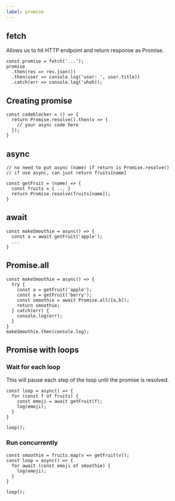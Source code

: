 ```yaml
---
label: promise
---
```


## fetch
Allows us to hit HTTP endpoint and return response as Promise.
```
const promise = fetch('...');
promise
  .then(res => res.json())
  .then(user => console.log('user: ', user.title))
  .catch(err => console.log('uhoh));
```

## Creating promise
```
const codeblocker = () => {
  return Promise.resolve().then(v => {
    // your async code here
  });
}
```

## async
```
// no need to put async (name) if return is Promise.resolve()
// if use async, can just return fruits[name]

const getFruit = (name) => {
  const fruits = { ... }
  return Promise.resolve(fruits[name]);
}
```

## await
```
const makeSmoothie = async() => {
  const a = await getFruit('apple');
  ...
}
```

## Promise.all
```
const makeSmoothie = async() => {
  try {
    const a = getFruit('apple');
    const a = getFruit('berry');
    const smoothie = await Promise.all([a,b]);
    return smoothie;
  } catch(err) {
    console.log(err);
  }
}
makeSmoothie.then(console.log);
```

## Promise with loops

### Wait for each loop
This will pause each step of the loop until the promise is resolved.
```
const loop = async() => {
  for (const f of fruits) {
    const emoji = await getFruit(f);
    log(emoji);
  }
}

loop();
```

### Run concurrently
```
const smoothie = fruits.map(v => getFruit(v));
const loop = async() => {
  for await (const emoji of smoothie) {
    log(emoji);
  }
}

loop();
```

